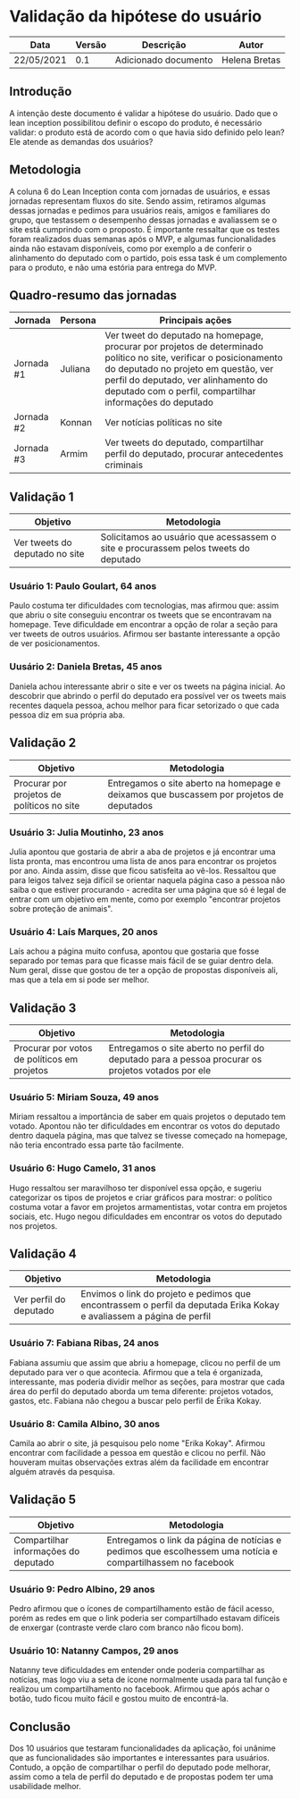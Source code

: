 # Validação da hipótese do usuário

| Data       | Versão | Descrição                                           | Autor              |
| ---------- | ------ | --------------------------------------------------- | ------------------ |
| 22/05/2021 | 0.1    | Adicionado documento               | Helena Bretas |


## Introdução 
A intenção deste documento é validar a hipótese do usuário. Dado que o lean inception possibilitou definir o escopo do produto, é necessário validar: o produto está de acordo com o que havia sido definido pelo lean? Ele atende as demandas dos usuários?

## Metodologia

A coluna 6 do Lean Inception conta com jornadas de usuários, e essas jornadas representam fluxos do site. Sendo assim, retiramos algumas dessas jornadas e pedimos para usuários reais, amigos e familiares do grupo, que testassem o desempenho dessas jornadas e avaliassem se o site está cumprindo com o proposto. É importante ressaltar que os testes foram realizados duas semanas após o MVP, e algumas funcionalidades ainda não estavam disponíveis, como por exemplo a de conferir o alinhamento do deputado com o partido, pois essa task é um complemento para o produto, e não uma estória para entrega do MVP.

## Quadro-resumo das jornadas

| Jornada    | Persona | Principais ações |
|------------|---------|---------------------------------------------------------------------------------------------------------------------------------------------------------------------------------------------------------------------------------------------------------------|
| Jornada #1 | Juliana | Ver tweet do deputado na homepage, procurar por projetos de determinado político no site, verificar o posicionamento do deputado no projeto em questão, ver perfil do deputado, ver alinhamento do deputado com o perfil, compartilhar informações do deputado |
| Jornada #2           | Konnan | Ver notícias políticas no site   |
| Jornada #3           |  Armim         | Ver tweets do deputado, compartilhar perfil do deputado, procurar antecedentes criminais |

## Validação 1 

| Objetivo    | Metodologia | 
|------------|---------|
| Ver tweets do deputado no site | Solicitamos ao usuário que acessassem o site e procurassem pelos tweets do deputado | 

### Usuário 1: Paulo Goulart, 64 anos 

Paulo costuma ter dificuldades com tecnologias, mas afirmou que: assim que abriu o site conseguiu encontrar os tweets que se encontravam na homepage. Teve dificuldade em encontrar a opção de rolar a seção para ver tweets de outros usuários. Afirmou ser bastante interessante a opção de ver posicionamentos. 

### Uusário 2: Daniela Bretas, 45 anos

Daniela achou interessante abrir o site e ver os tweets na página inicial. Ao descobrir que abrindo o perfil do deputado era possível ver os tweets mais recentes daquela pessoa, achou melhor para ficar setorizado o que cada pessoa diz em sua própria aba. 

## Validação 2 

| Objetivo    | Metodologia | 
|------------|---------|
| Procurar por projetos de políticos no site | Entregamos o site aberto na homepage e deixamos que buscassem por projetos de deputados |

### Usuário 3: Julia Moutinho, 23 anos

Julia apontou que gostaria de abrir a aba de projetos e já encontrar uma lista pronta, mas encontrou uma lista de anos para encontrar os projetos por ano. Ainda assim, disse que ficou satisfeita ao vê-los. Ressaltou que para leigos talvez seja difícil se orientar naquela página caso a pessoa não saiba o que estiver procurando - acredita ser uma página que só é legal de entrar com um objetivo em mente, como por exemplo "encontrar projetos sobre proteção de animais".

### Usuário 4: Laís Marques, 20 anos

Laís achou a página muito confusa, apontou que gostaria que fosse separado por temas para que ficasse mais fácil de se guiar dentro dela. Num geral, disse que gostou de ter a opção de propostas disponíveis ali, mas que a tela em si pode ser melhor.

## Validação 3 

| Objetivo    | Metodologia | 
|------------|---------|
| Procurar por votos de políticos em projetos | Entregamos o site aberto no perfil do deputado para a pessoa procurar os projetos votados por ele |

### Usuário 5: Miriam Souza, 49 anos

Miriam ressaltou a importância de saber em quais projetos o deputado tem votado. Apontou não ter dificuldades em encontrar os votos do deputado dentro daquela página, mas que talvez se tivesse começado na homepage, não teria encontrado essa parte tão facilmente.

### Usuário 6: Hugo Camelo, 31 anos

Hugo ressaltou ser maravilhoso ter disponível essa opção, e sugeriu categorizar os tipos de projetos e criar gráficos para mostrar: o político costuma votar a favor em projetos armamentistas, votar contra em projetos sociais, etc. Hugo negou dificuldades em encontrar os votos do deputado nos projetos. 

## Validação 4

| Objetivo    | Metodologia | 
|------------|---------|
| Ver perfil do deputado | Envimos o link do projeto e pedimos que encontrassem o perfil da deputada Erika Kokay e avaliassem a página de perfil |

### Usuário 7: Fabiana Ribas, 24 anos

Fabiana assumiu que assim que abriu a homepage, clicou no perfil de um deputado para ver o que acontecia. Afirmou que a tela é organizada, interessante, mas poderia dividir melhor as seções, para mostrar que cada área do perfil do deputado aborda um tema diferente: projetos votados, gastos, etc. Fabiana não chegou a buscar pelo perfil de Érika Kokay. 

### Usuário 8: Camila Albino, 30 anos

Camila ao abrir o site, já pesquisou pelo nome "Erika Kokay". Afirmou encontrar com facilidade a pessoa em questão e clicou no perfil. Não houveram muitas observações extras além da facilidade em encontrar alguém através da pesquisa. 

## Validação 5

| Objetivo    | Metodologia | 
|------------|---------|
| Compartilhar informações do deputado | Entregamos o link da página de notícias e pedimos que escolhessem uma notícia e compartilhassem no facebook |

### Usuário 9: Pedro Albino, 29 anos

Pedro afirmou que o ícones de compartilhamento estão de fácil acesso, porém as redes em que o link poderia ser compartilhado estavam difíceis de enxergar (contraste verde claro com branco não ficou bom).

### Usuário 10: Natanny Campos, 29 anos

Natanny teve dificuldades em entender onde poderia compartilhar as notícias, mas logo viu a seta de ícone normalmente usada para tal função e realizou um compartilhamento no facebook. Afirmou que após achar o botão, tudo ficou muito fácil e gostou muito de encontrá-la.

## Conclusão 

Dos 10 usuários que testaram funcionalidades da aplicação, foi unânime que as funcionalidades são importantes e interessantes para usuários. Contudo, a opção de compartilhar o perfil do deputado pode melhorar, assim como a tela de perfil do deputado e de propostas podem ter uma usabilidade melhor.